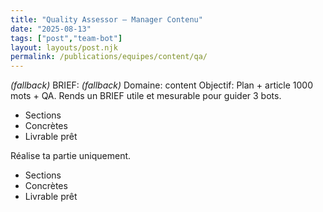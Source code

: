 ```yaml
---
title: "Quality Assessor — Manager Contenu"
date: "2025-08-13"
tags: ["post","team-bot"]
layout: layouts/post.njk
permalink: /publications/equipes/content/qa/
---
```

*(fallback)* BRIEF:
*(fallback)* Domaine: content
Objectif: Plan + article 1000 mots + QA.
Rends un BRIEF utile et mesurable pour guider 3 bots.

- Sections
- Concrètes
- Livrable prêt

Réalise ta partie uniquement.

- Sections
- Concrètes
- Livrable prêt
